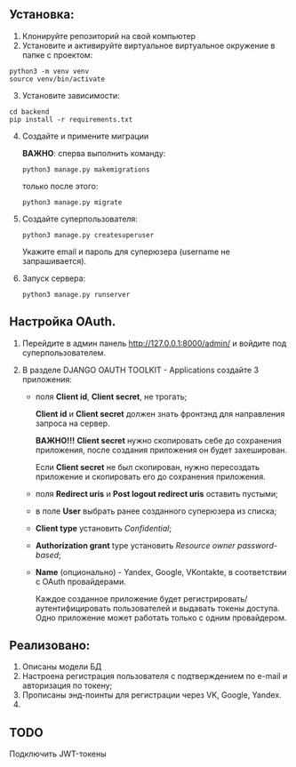 ## Установка:
1. Клонируйте репозиторий на свой компьютер
2. Установите и активируйте виртуальное виртуальное окружение в папке с проектом:
```
python3 -m venv venv
source venv/bin/activate
```
3. Установите зависимости:
```
cd backend
pip install -r requirements.txt
```

4. Создайте и примените миграции

    **ВАЖНО**: сперва выполнить команду:

    `python3 manage.py makemigrations`

    только после этого:
   
    `python3 manage.py migrate`

5. Создайте суперпользователя:

   `python3 manage.py createsuperuser`

   Укажите email и пароль для суперюзера (username не запрашивается).
  
6. Запуск сервера:

    `python3 manage.py runserver`

## Настройка OAuth.

1. Перейдите в админ панель http://127.0.0.1:8000/admin/ и войдите под суперпользователем.

2. В разделе DJANGO OAUTH TOOLKIT - Applications создайте 3 приложения:

   - поля **Client id**, **Client secret**, не трогать;
     
     **Client id** и **Client secret** должен знать фронтэнд для направления запроса на сервер.

     **ВАЖНО!!!** **Client secret** нужно скопировать себе до сохранения приложения, после создания приложения он будет захеширован.

     Если **Client secret** не был скопирован, нужно пересоздать приложение и скопировать его до сохранения приложения.
  
   - поля **Redirect uris** и **Post logout redirect uris** оставить пустыми;
  
   - в поле **User** выбрать ранее созданного суперюзера из списка;
  
   - **Client type** установить *Confidential*;
  
   - **Authorization grant** type установить *Resource owner password-based*;
  
   - **Name** (опционально) - Yandex, Google, VKontakte, в соответствии с OAuth провайдерами.

     Каждое созданное приложение будет регистрировать/аутентифицировать пользователей и выдавать токены доступа. Одно приложение может работать только с одним провайдером.
     

     
## Реализовано:
1. Описаны модели БД
2. Настроена регистрация пользователя с подтверждением по e-mail и авторизация по токену;
3. Прописаны энд-поинты для регистрации через VK, Google, Yandex.
4. 
## TODO
Подключить JWT-токены
